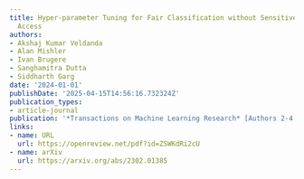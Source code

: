 ```yaml
---
title: Hyper-parameter Tuning for Fair Classification without Sensitive Attribute
  Access
authors:
- Akshaj Kumar Veldanda
- Alan Mishler
- Ivan Brugere
- Sanghamitra Dutta
- Siddharth Garg
date: '2024-01-01'
publishDate: '2025-04-15T14:56:16.732324Z'
publication_types:
- article-journal
publication: '*Transactions on Machine Learning Research* [Authors 2-4 contributed equally]'
links:
- name: URL
  url: https://openreview.net/pdf?id=ZSWKdRi2cU
- name: arXiv
  url: https://arxiv.org/abs/2302.01385
---
```

